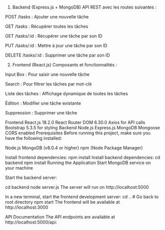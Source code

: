 
1. Backend (Express.js + MongoDB)
API REST avec les routes suivantes :

POST /tasks : Ajouter une nouvelle tâche

GET /tasks : Récupérer toutes les tâches

GET /tasks/:id : Récupérer une tâche par son ID

PUT /tasks/:id : Mettre à jour une tâche par son ID

DELETE /tasks/:id : Supprimer une tâche par son ID

2. Frontend (React.js)
Composants et fonctionnalités :

Input Box : Pour saisir une nouvelle tâche

Search : Pour filtrer les tâches par mot-clé

Liste des tâches : Affichage dynamique de toutes les tâches

Édition : Modifier une tâche existante

Suppression : Supprimer une tâche


Frontend
React.js 18.2.0
React Router DOM 6.30.0
Axios for API calls
Bootstrap 5.3.5 for styling
Backend
Node.js
Express.js
MongoDB
Mongoose
CORS enabled
Prerequisites
Before running this project, make sure you have the following installed:

Node.js
MongoDB (v8.0.4 or higher)
npm (Node Package Manager)



Install frontend dependencies:
npm install
Install backend dependencies:
cd backend
npm install
Running the Application
Start MongoDB service on your machine

Start the backend server:

cd backend
node server.js
The server will run on http://localhost:5000

In a new terminal, start the frontend development server:
cd ..  # Go back to root directory
npm start
The frontend will be available at http://localhost:3000

API Documentation
The API endpoints are available at http://localhost:5000/api:
